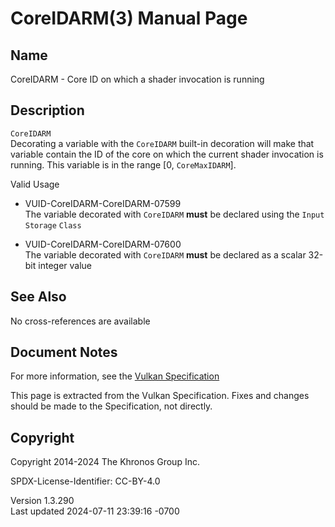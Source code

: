 # CoreIDARM(3) Manual Page

## Name

CoreIDARM - Core ID on which a shader invocation is running



## <a href="#_description" class="anchor"></a>Description

`CoreIDARM`  
Decorating a variable with the `CoreIDARM` built-in decoration will make
that variable contain the ID of the core on which the current shader
invocation is running. This variable is in the range \[0,
`CoreMaxIDARM`\].

Valid Usage

- <a href="#VUID-CoreIDARM-CoreIDARM-07599"
  id="VUID-CoreIDARM-CoreIDARM-07599"></a>
  VUID-CoreIDARM-CoreIDARM-07599  
  The variable decorated with `CoreIDARM` **must** be declared using the
  `Input` `Storage` `Class`

- <a href="#VUID-CoreIDARM-CoreIDARM-07600"
  id="VUID-CoreIDARM-CoreIDARM-07600"></a>
  VUID-CoreIDARM-CoreIDARM-07600  
  The variable decorated with `CoreIDARM` **must** be declared as a
  scalar 32-bit integer value

## <a href="#_see_also" class="anchor"></a>See Also

No cross-references are available

## <a href="#_document_notes" class="anchor"></a>Document Notes

For more information, see the <a
href="https://registry.khronos.org/vulkan/specs/1.3-extensions/html/vkspec.html#CoreIDARM"
target="_blank" rel="noopener">Vulkan Specification</a>

This page is extracted from the Vulkan Specification. Fixes and changes
should be made to the Specification, not directly.

## <a href="#_copyright" class="anchor"></a>Copyright

Copyright 2014-2024 The Khronos Group Inc.

SPDX-License-Identifier: CC-BY-4.0

Version 1.3.290  
Last updated 2024-07-11 23:39:16 -0700
